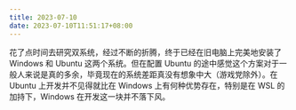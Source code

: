 ```yaml
---
title: 2023-07-10
date: 2023-07-10T11:51:17+08:00
---
```


花了点时间去研究双系统，经过不断的折腾，终于已经在旧电脑上完美地安装了 Windows 和 Ubuntu 这两个系统。但在配置 Ubuntu 的途中感觉这个方案对于一般人来说是真的多余，毕竟现在的系统差距真没有想象中大（游戏党除外）。在 Ubuntu 上开发并不见得就比在 Windows 上有何种优势存在，特别是在 WSL 的加持下，Windows 在开发这一块并不落下风。